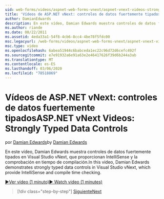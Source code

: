 ```yaml
---
uid: web-forms/videos/aspnet-web-forms-vnext/aspnet-vnext-videos-strongly-typed-data-controls
title: 'Vídeos de ASP.NET vNext: controles de datos fuertemente tipados | Microsoft Docs'
author: DamianEdwards
description: En este vídeo, Damian Edwards muestra controles de datos fuertemente tipados en Visual Studio vNext, que proporcionan IntelliSense y la comprobación en tiempo de compilación.
ms.author: riande
ms.date: 08/22/2011
ms.assetid: 4eda33a1-54f8-4cb6-8cc4-4be78f5fdc00
msc.legacyurl: /web-forms/videos/aspnet-web-forms-vnext/aspnet-vnext-videos-strongly-typed-data-controls
msc.type: video
ms.openlocfilehash: 6abea51944c6babceda1ec22c96d72d6cefc492f
ms.sourcegitcommit: e7e91932a6e91a63e2e46417626f39d6b244a3ab
ms.translationtype: MT
ms.contentlocale: es-ES
ms.lasthandoff: 03/06/2020
ms.locfileid: "78518869"
---
```

# <a name="aspnet-vnext-videos-strongly-typed-data-controls"></a><span data-ttu-id="6621c-103">Vídeos de ASP.NET vNext: controles de datos fuertemente tipados</span><span class="sxs-lookup"><span data-stu-id="6621c-103">ASP.NET vNext Videos: Strongly Typed Data Controls</span></span>

<span data-ttu-id="6621c-104">por [Damian Edwards](https://github.com/DamianEdwards)</span><span class="sxs-lookup"><span data-stu-id="6621c-104">by [Damian Edwards](https://github.com/DamianEdwards)</span></span>

<span data-ttu-id="6621c-105">En este vídeo, Damian Edwards muestra controles de datos fuertemente tipados en Visual Studio vNext, que proporcionan IntelliSense y la comprobación en tiempo de compilación.</span><span class="sxs-lookup"><span data-stu-id="6621c-105">In this video, Damian Edwards demonstrates strongly typed data controls in Visual Studio vNext, which provide IntelliSense and compile time checking.</span></span>

[<span data-ttu-id="6621c-106">&#9654;Ver vídeo (1 minuto)</span><span class="sxs-lookup"><span data-stu-id="6621c-106">&#9654; Watch video (1 minutes)</span></span>](https://channel9.msdn.com/Blogs/ASP-NET-Site-Videos/aspnet-vnext-videos-strongly-typed-data-controls)

> [!div class="step-by-step"]
> [<span data-ttu-id="6621c-107">Siguiente</span><span class="sxs-lookup"><span data-stu-id="6621c-107">Next</span></span>](aspnet-vnext-videos-model-binding-part-1-selecting-data.md)
